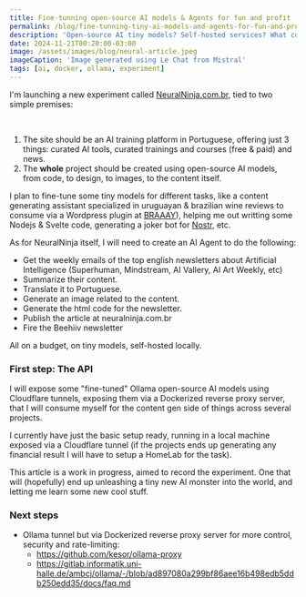 ```yaml
---
title: Fine-tunning open-source AI models & Agents for fun and profit
permalink: /blog/fine-tunning-tiny-ai-models-and-agents-for-fun-and-profit/
description: 'Open-source AI tiny models? Self-hosted services? What could go wrong? 😈'
date: 2024-11-21T00:20:00-03:00
image: /assets/images/blog/neural-article.jpeg
imageCaption: 'Image generated using Le Chat from Mistral'
tags: [ai, docker, ollama, experiment]
---
```


I'm launching a new experiment called [NeuralNinja.com.br](http://neuralninja.com.br),
tied to two simple premises:

<br>

1. The site should be an AI training platform in Portuguese, offering just 3 things: curated AI tools, curated trainings and courses (free & paid) and news.
2. The **whole** project should be created using open-source AI models, from code, to design, to images, to the content itself.

I plan to fine-tune some tiny models for different tasks,
like a content generating assistant specialized in uruguayan & brazilian wine reviews to consume via a Wordpress plugin at [BRAAAY](https://braaay.com)),
helping me out writting some Nodejs & Svelte code, generating a joker bot for [Nostr](https://minimo.io/app/nostr-followback/), etc.

As for NeuralNinja itself, I will need to create an AI Agent to do the following:

-   Get the weekly emails of the top english newsletters about Artificial Intelligence
    (Superhuman, Mindstream, AI Vallery, AI Art Weekly, etc)
-   Summarize their content.
-   Translate it to Portuguese.
-   Generate an image related to the content.
-   Generate the html code for the newsletter.
-   Publish the article at neuralninja.com.br
-   Fire the Beehiiv newsletter

All on a budget, on tiny models, self-hosted locally.

### First step: The API

I will expose some "fine-tuned" Ollama open-source AI models using Cloudflare tunnels,
exposing them via a Dockerized reverse proxy server,
that I will consume myself for the content gen side of things across several projects.

I currently have just the basic setup ready, running in a local machine exposed via a Cloudflare tunnel
(if the projects ends up generating any financial result I will have to setup a HomeLab for the task).

This article is a work in progress, aimed to record the experiment.
One that will (hopefully) end up unleashing a tiny new AI monster into the world, and letting me learn
some new cool stuff.

### Next steps

-   Ollama tunnel but via Dockerized reverse proxy server for more control, security and rate-limiting:
    -   https://github.com/kesor/ollama-proxy
    -   https://gitlab.informatik.uni-halle.de/ambcj/ollama/-/blob/ad897080a299bf86aee16b498edb5ddb250edd35/docs/faq.md

